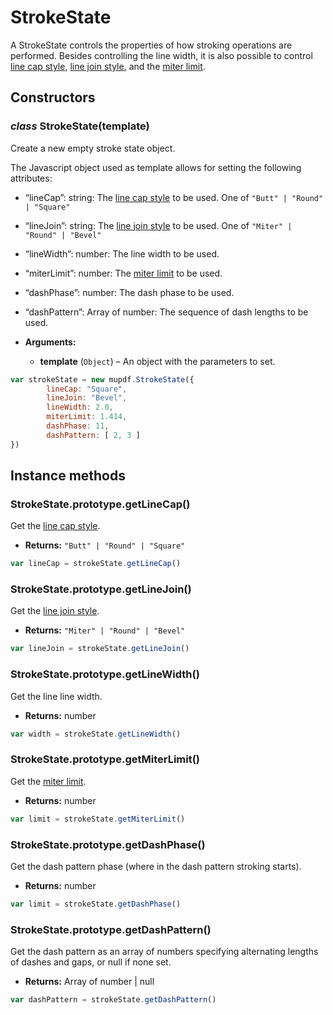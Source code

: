 # StrokeState

A StrokeState controls the properties of how stroking operations are performed.
Besides controlling the line width, it is also possible to control
[line cap style](../../common/glossary.md#term-Line-Cap-Style), [line join style](../../common/glossary.md#term-Line-Join-Style), and the [miter limit](../../common/glossary.md#term-Miter-Limit).

## Constructors

### *class* StrokeState(template)

Create a new empty stroke state object.

The Javascript object used as template allows for setting
the following attributes:

* “lineCap”: string: The [line cap style](../../common/glossary.md#term-Line-Cap-Style) to be used. One of `"Butt" | "Round" | "Square"`
* “lineJoin”: string: The [line join style](../../common/glossary.md#term-Line-Join-Style) to be used. One of `"Miter" | "Round" | "Bevel"`
* “lineWidth”: number: The line width to be used.
* “miterLimit”: number: The [miter limit](../../common/glossary.md#term-Miter-Limit) to be used.
* “dashPhase”: number: The dash phase to be used.
* “dashPattern”: Array of number: The sequence of dash lengths to be used.

* **Arguments:**
  * **template** (`Object`) – An object with the parameters to set.

```javascript
var strokeState = new mupdf.StrokeState({
        lineCap: "Square",
        lineJoin: "Bevel",
        lineWidth: 2.0,
        miterLimit: 1.414,
        dashPhase: 11,
        dashPattern: [ 2, 3 ]
})
```

## Instance methods

### StrokeState.prototype.getLineCap()

Get the [line cap style](../../common/glossary.md#term-Line-Cap-Style).

* **Returns:**
  `"Butt" | "Round" | "Square"`

```javascript
var lineCap = strokeState.getLineCap()
```

### StrokeState.prototype.getLineJoin()

Get the [line join style](../../common/glossary.md#term-Line-Join-Style).

* **Returns:**
  `"Miter" | "Round" | "Bevel"`

```javascript
var lineJoin = strokeState.getLineJoin()
```

### StrokeState.prototype.getLineWidth()

Get the line line width.

* **Returns:**
  number

```javascript
var width = strokeState.getLineWidth()
```

### StrokeState.prototype.getMiterLimit()

Get the [miter limit](../../common/glossary.md#term-Miter-Limit).

* **Returns:**
  number

```javascript
var limit = strokeState.getMiterLimit()
```

### StrokeState.prototype.getDashPhase()

Get the dash pattern phase (where in the dash pattern stroking starts).

* **Returns:**
  number

```javascript
var limit = strokeState.getDashPhase()
```

### StrokeState.prototype.getDashPattern()

Get the dash pattern as an array of numbers specifying alternating
lengths of dashes and gaps, or null if none set.

* **Returns:**
  Array of number | null

```javascript
var dashPattern = strokeState.getDashPattern()
```
